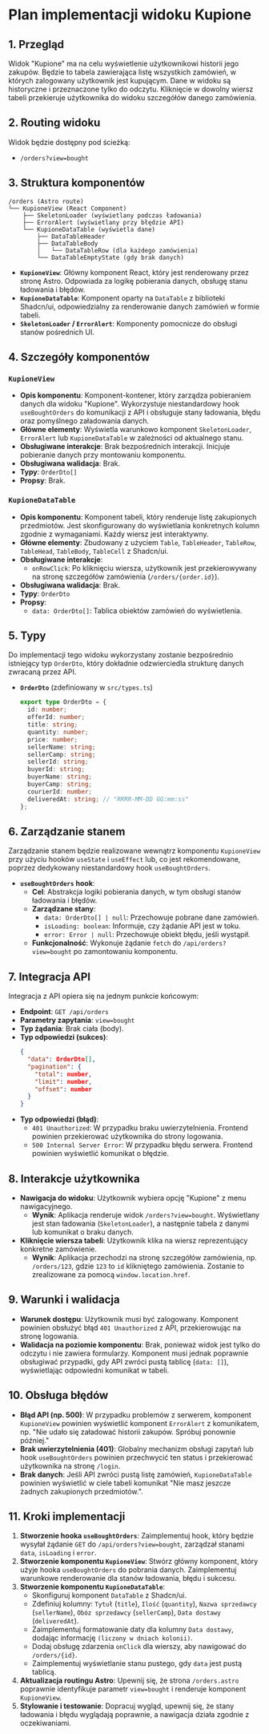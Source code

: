 # Plan implementacji widoku Kupione

## 1. Przegląd
Widok "Kupione" ma na celu wyświetlenie użytkownikowi historii jego zakupów. Będzie to tabela zawierająca listę wszystkich zamówień, w których zalogowany użytkownik jest kupującym. Dane w widoku są historyczne i przeznaczone tylko do odczytu. Kliknięcie w dowolny wiersz tabeli przekieruje użytkownika do widoku szczegółów danego zamówienia.

## 2. Routing widoku
Widok będzie dostępny pod ścieżką:
- `/orders?view=bought`

## 3. Struktura komponentów
```
/orders (Astro route)
└── KupioneView (React Component)
    ├── SkeletonLoader (wyświetlany podczas ładowania)
    ├── ErrorAlert (wyświetlany przy błędzie API)
    └── KupioneDataTable (wyświetla dane)
        ├── DataTableHeader
        ├── DataTableBody
        │   └── DataTableRow (dla każdego zamówienia)
        └── DataTableEmptyState (gdy brak danych)
```
- **`KupioneView`**: Główny komponent React, który jest renderowany przez stronę Astro. Odpowiada za logikę pobierania danych, obsługę stanu ładowania i błędów.
- **`KupioneDataTable`**: Komponent oparty na `DataTable` z biblioteki Shadcn/ui, odpowiedzialny za renderowanie danych zamówień w formie tabeli.
- **`SkeletonLoader` / `ErrorAlert`**: Komponenty pomocnicze do obsługi stanów pośrednich UI.

## 4. Szczegóły komponentów
### `KupioneView`
- **Opis komponentu**: Komponent-kontener, który zarządza pobieraniem danych dla widoku "Kupione". Wykorzystuje niestandardowy hook `useBoughtOrders` do komunikacji z API i obsługuje stany ładowania, błędu oraz pomyślnego załadowania danych.
- **Główne elementy**: Wyświetla warunkowo komponent `SkeletonLoader`, `ErrorAlert` lub `KupioneDataTable` w zależności od aktualnego stanu.
- **Obsługiwane interakcje**: Brak bezpośrednich interakcji. Inicjuje pobieranie danych przy montowaniu komponentu.
- **Obsługiwana walidacja**: Brak.
- **Typy**: `OrderDto[]`
- **Propsy**: Brak.

### `KupioneDataTable`
- **Opis komponentu**: Komponent tabeli, który renderuje listę zakupionych przedmiotów. Jest skonfigurowany do wyświetlania konkretnych kolumn zgodnie z wymaganiami. Każdy wiersz jest interaktywny.
- **Główne elementy**: Zbudowany z użyciem `Table`, `TableHeader`, `TableRow`, `TableHead`, `TableBody`, `TableCell` z Shadcn/ui.
- **Obsługiwane interakcje**:
    - `onRowClick`: Po kliknięciu wiersza, użytkownik jest przekierowywany na stronę szczegółów zamówienia (`/orders/{order.id}`).
- **Obsługiwana walidacja**: Brak.
- **Typy**: `OrderDto`
- **Propsy**:
    - `data: OrderDto[]`: Tablica obiektów zamówień do wyświetlenia.

## 5. Typy
Do implementacji tego widoku wykorzystany zostanie bezpośrednio istniejący typ `OrderDto`, który dokładnie odzwierciedla strukturę danych zwracaną przez API.

- **`OrderDto`** (zdefiniowany w `src/types.ts`)
    ```typescript
    export type OrderDto = {
      id: number;
      offerId: number;
      title: string;
      quantity: number;
      price: number;
      sellerName: string;
      sellerCamp: string;
      sellerId: string;
      buyerId: string;
      buyerName: string;
      buyerCamp: string;
      courierId: number;
      deliveredAt: string; // "RRRR-MM-DD GG:mm:ss"
    };
    ```

## 6. Zarządzanie stanem
Zarządzanie stanem będzie realizowane wewnątrz komponentu `KupioneView` przy użyciu hooków `useState` i `useEffect` lub, co jest rekomendowane, poprzez dedykowany niestandardowy hook `useBoughtOrders`.

- **`useBoughtOrders` hook**:
    - **Cel**: Abstrakcja logiki pobierania danych, w tym obsługi stanów ładowania i błędów.
    - **Zarządzane stany**:
        - `data: OrderDto[] | null`: Przechowuje pobrane dane zamówień.
        - `isLoading: boolean`: Informuje, czy żądanie API jest w toku.
        - `error: Error | null`: Przechowuje obiekt błędu, jeśli wystąpił.
    - **Funkcjonalność**: Wykonuje żądanie `fetch` do `/api/orders?view=bought` po zamontowaniu komponentu.

## 7. Integracja API
Integracja z API opiera się na jednym punkcie końcowym:
- **Endpoint**: `GET /api/orders`
- **Parametry zapytania**: `view=bought`
- **Typ żądania**: Brak ciała (body).
- **Typ odpowiedzi (sukces)**:
    ```json
    {
      "data": OrderDto[],
      "pagination": {
        "total": number,
        "limit": number,
        "offset": number
      }
    }
    ```
- **Typ odpowiedzi (błąd)**:
    - `401 Unauthorized`: W przypadku braku uwierzytelnienia. Frontend powinien przekierować użytkownika do strony logowania.
    - `500 Internal Server Error`: W przypadku błędu serwera. Frontend powinien wyświetlić komunikat o błędzie.

## 8. Interakcje użytkownika
- **Nawigacja do widoku**: Użytkownik wybiera opcję "Kupione" z menu nawigacyjnego.
    - **Wynik**: Aplikacja renderuje widok `/orders?view=bought`. Wyświetlany jest stan ładowania (`SkeletonLoader`), a następnie tabela z danymi lub komunikat o braku danych.
- **Kliknięcie wiersza tabeli**: Użytkownik klika na wiersz reprezentujący konkretne zamówienie.
    - **Wynik**: Aplikacja przechodzi na stronę szczegółów zamówienia, np. `/orders/123`, gdzie `123` to `id` klikniętego zamówienia. Zostanie to zrealizowane za pomocą `window.location.href`.

## 9. Warunki i walidacja
- **Warunek dostępu**: Użytkownik musi być zalogowany. Komponent powinien obsłużyć błąd `401 Unauthorized` z API, przekierowując na stronę logowania.
- **Walidacja na poziomie komponentu**: Brak, ponieważ widok jest tylko do odczytu i nie zawiera formularzy. Komponent musi jednak poprawnie obsługiwać przypadki, gdy API zwróci pustą tablicę (`data: []`), wyświetlając odpowiedni komunikat w tabeli.

## 10. Obsługa błędów
- **Błąd API (np. 500)**: W przypadku problemów z serwerem, komponent `KupioneView` powinien wyświetlić komponent `ErrorAlert` z komunikatem, np. "Nie udało się załadować historii zakupów. Spróbuj ponownie później."
- **Brak uwierzytelnienia (401)**: Globalny mechanizm obsługi zapytań lub hook `useBoughtOrders` powinien przechwycić ten status i przekierować użytkownika na stronę `/login`.
- **Brak danych**: Jeśli API zwróci pustą listę zamówień, `KupioneDataTable` powinien wyświetlić w ciele tabeli komunikat "Nie masz jeszcze żadnych zakupionych przedmiotów.".

## 11. Kroki implementacji
1.  **Stworzenie hooka `useBoughtOrders`**: Zaimplementuj hook, który będzie wysyłał żądanie `GET` do `/api/orders?view=bought`, zarządzał stanami `data`, `isLoading` i `error`.
2.  **Stworzenie komponentu `KupioneView`**: Stwórz główny komponent, który użyje hooka `useBoughtOrders` do pobrania danych. Zaimplementuj warunkowe renderowanie dla stanów ładowania, błędu i sukcesu.
3.  **Stworzenie komponentu `KupioneDataTable`**:
    - Skonfiguruj komponent `DataTable` z Shadcn/ui.
    - Zdefiniuj kolumny: `Tytuł` (`title`), `Ilość` (`quantity`), `Nazwa sprzedawcy` (`sellerName`), `Obóz sprzedawcy` (`sellerCamp`), `Data dostawy` (`deliveredAt`).
    - Zaimplementuj formatowanie daty dla kolumny `Data dostawy`, dodając informację `(liczony w dniach kolonii)`.
    - Dodaj obsługę zdarzenia `onClick` dla wierszy, aby nawigować do `/orders/{id}`.
    - Zaimplementuj wyświetlanie stanu pustego, gdy `data` jest pustą tablicą.
4.  **Aktualizacja routingu Astro**: Upewnij się, że strona `/orders.astro` poprawnie identyfikuje parametr `view=bought` i renderuje komponent `KupioneView`.
5.  **Stylowanie i testowanie**: Dopracuj wygląd, upewnij się, że stany ładowania i błędu wyglądają poprawnie, a nawigacja działa zgodnie z oczekiwaniami.
